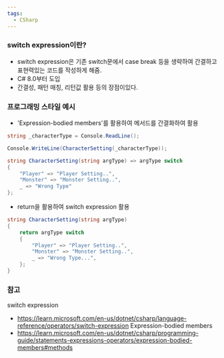 ```yaml
---
tags:
  - CSharp
---
```

### switch expression이란?
- switch expression은 기존 switch문에서 case break 등을 생략하여 간결하고 표현력있는 코드를 작성하게 해줌.
- C# 8.0부터 도입
- 간결성, 패턴 매칭, 리턴값 활용 등의 장점이있다.

### 프로그래밍 스타일 예시
- 'Expression-bodied members'를 활용하여 메서드를 간결화하여 활용
```C#
string _characterType = Console.ReadLine();

Console.WriteLine(CharacterSetting(_characterType));

string CharacterSetting(string argType) => argType switch
{
    "Player" => "Player Setting..",
    "Monster" => "Monster Setting..",
    _ => "Wrong Type"
};
```

- return을 활용하여 switch expression 활용
```C#
string CharacterSetting(string argType)
{
    return argType switch
    {
        "Player" => "Player Setting..",
        "Monster" => "Monster Setting..",
        _ => "Wrong Type...",
    };
}
```

### 참고
switch expression
- https://learn.microsoft.com/en-us/dotnet/csharp/language-reference/operators/switch-expression
Expression-bodied members
- https://learn.microsoft.com/en-us/dotnet/csharp/programming-guide/statements-expressions-operators/expression-bodied-members#methods